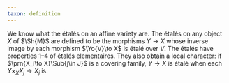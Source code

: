 ```yaml
---
taxon: definition
---
```


We know what the étalés on an affine variety are. The étalés on any object $X$ of $\Sh{M}$ are defined to be the morphisms $Y\to X$ whose inverse image by each morphism $\Yo{V}\to X$ is étalé over $V$. The étalés have properties 1–4 of étalés elementaires. They also obtain a local character: if $\prn{X_i\to X}\Sub{j\in J}$ is a covering family, $Y\to X$ is étalé when each $Y\times_X X_j\to X_j$ is.
